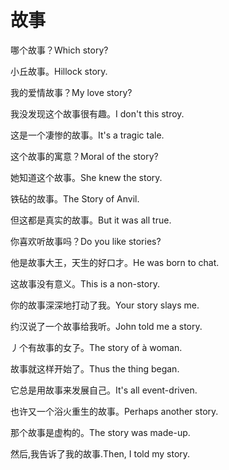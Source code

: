 # 故事

<p><span class="chinese">哪个故事？</span><span class="english">Which story?</span></p>

<p><span class="chinese">小丘故事。</span><span class="english">Hillock story.</span></p>

<p><span class="chinese">我的爱情故事？</span><span class="english">My love story?</span></p>

<p><span class="chinese">我没发现这个故事很有趣。</span><span class="english">I don't this stroy.</span></p>

<p><span class="chinese">这是一个凄惨的故事。</span><span class="english">It's a tragic tale.</span></p>

<p><span class="chinese">这个故事的寓意？</span><span class="english">Moral of the story?</span></p>

<p><span class="chinese">她知道这个故事。</span><span class="english">She knew the story.</span></p>

<p><span class="chinese">铁砧的故事。</span><span class="english">The Story of Anvil.</span></p>

<p><span class="chinese">但这都是真实的故事。</span><span class="english">But it was all true.</span></p>

<p><span class="chinese">你喜欢听故事吗？</span><span class="english">Do you like stories?</span></p>

<p><span class="chinese">他是故事大王，天生的好口才。</span><span class="english">He was born to chat.</span></p>

<p><span class="chinese">这故事没有意义。</span><span class="english">This is a non-story.</span></p>

<p><span class="chinese">你的故事深深地打动了我。</span><span class="english">Your story slays me.</span></p>

<p><span class="chinese">约汉说了一个故事给我听。</span><span class="english">John told me a story.</span></p>

<p><span class="chinese">丿个有故事的女孒。</span><span class="english">The story of à woman.</span></p>

<p><span class="chinese">故事就这样开始了。</span><span class="english">Thus the thing began.</span></p>

<p><span class="chinese">它总是用故事来发展自己。</span><span class="english">It's all event-driven.</span></p>

<p><span class="chinese">也许又一个浴火重生的故事。</span><span class="english">Perhaps another story.</span></p>

<p><span class="chinese">那个故事是虚构的。</span><span class="english">The story was made-up.</span></p>

<p><span class="chinese">然后,我告诉了我的故事.</span><span class="english">Then, I told my story.</span></p>

